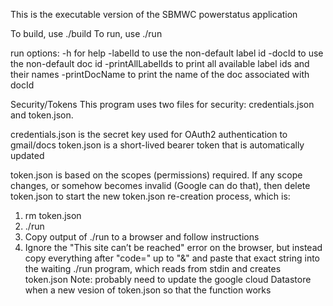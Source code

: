 This is the executable version of the SBMWC powerstatus application

To build, use ./build
To run, use ./run

run options:
-h for help
-labelId <labelId to use>   to use the non-default label id
-docId <docId to use>       to use the non-default doc id
-printAllLabelIds           to print all available label ids and their names
-printDocName               to print the name of the doc associated with docId


Security/Tokens
This program uses two files for security: credentials.json and token.json.

credentials.json is the secret key used for OAuth2 authentication to gmail/docs
token.json is a short-lived bearer token that is automatically updated

token.json is based on the scopes (permissions) required.  If any scope changes, 
or somehow becomes invalid (Google can do that), then 
delete token.json to start the new token.json re-creation process, which is:
1. rm token.json
2. ./run
3. Copy output of ./run to a browser and follow instructions
4. Ignore the "This site can’t be reached" error on the browser, but instead copy everything after "code=" up to "&" 
   and paste that exact string into the waiting ./run program, which reads from stdin and creates token.json
Note: probably need to update the google cloud Datastore when a new vesion of token.json so that the function works
